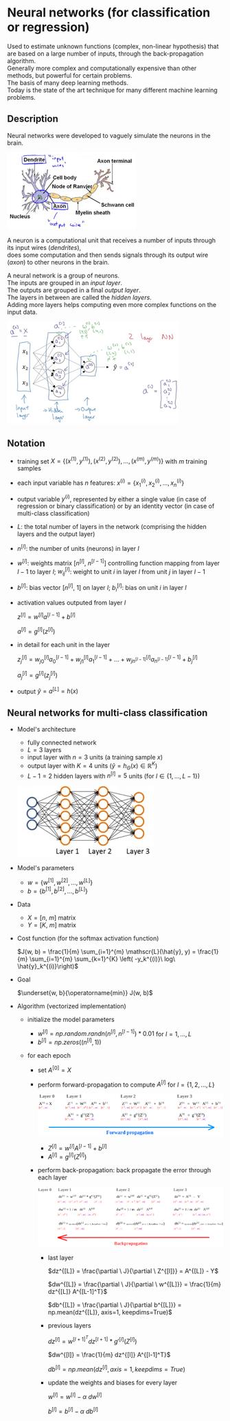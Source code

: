 # Neural networks (for classification or regression)

Used to estimate unknown functions (complex, non-linear hypothesis) that are based on a large number of inputs, through the back-propagation algorithm.  
Generally more complex and computationally expensive than other methods, but powerful for certain problems.  
The basis of many deep learning methods.  
Today is the state of the art technique for many different machine learning problems.

## Description

Neural networks were developed to vaguely simulate the neurons in the brain.

![](../images/nn-1.png)

A neuron is a computational unit that receives a number of inputs through its input wires (*dendrites*),  
does some computation and then sends signals through its output wire (*axon*) to other neurons in the brain.  

A neural network is a group of neurons.  
The inputs are grouped in an *input layer*.  
The outputs are grouped in a final *output layer*.  
The layers in between are called the *hidden layers*.  
Adding more layers helps computing even more complex functions on the input data.

![](../images/nn-2.png)

## Notation

* training set $X = \left\{(x^{(1)}, y^{(1)}), (x^{(2)}, y^{(2)}), ..., (x^{(m)}, y^{(m)})\right\}$ with $m$ training samples

* each input variable has $n$ features: $x^{(i)}=\{x_1^{(i)}, x_2^{(i)}, ..., x_n^{(i)}\}$

* output variable $y^{(i)}$, represented by either a single value (in case of regression or binary classification) or by an identity vector (in case of multi-class classification)

* $L$: the total number of layers in the network (comprising the hidden layers and the output layer)

* $n^{[l]}$: the number of units (neurons) in layer $l$

* $w^{[l]}$: weights matrix $\left[ n^{[l]},\ n^{[l-1]} \right]$ controlling function mapping from layer $l-1$ to layer $l$; $w_{ij}^{[l]}$: weight to unit $i$ in layer $l$ from unit $j$ in layer $l-1$

* $b^{[l]}$: bias vector $\left[ n^{[l]},\ 1 \right]$ on layer $l$; $b_{i}^{[l]}$: bias on unit $i$ in layer $l$

* activation values outputed from layer $l$

    $z^{[l]} = w^{[l]} a^{[l-1]} + b^{[l]}$

    $a^{[l]} = g^{[l]}(z^{[l]})$

* in detail for each unit in the layer

    $z_j^{[l]} = w_{j0}^{[l]} a_0^{[l-1]} + w_{j1}^{[l]} a_1^{[l-1]} + ... + w_{jn^{[l-1]}}^{[l]} a_{n^{[l-1]}}^{[l-1]} + b_j^{[l]}$

    $a_j^{[l]} = g^{[l]}(z_j^{[l]})$

* output $\hat{y} = a^{[L]} = h(x)$

## Neural networks for multi-class classification

* Model's architecture

    * fully connected network
    * $L=3$ layers
    * input layer with $n=3$ units (a training sample $x$)
    * output layer with $K=4$ units ($\hat{y} = h_{\Theta}(x) \in \mathbb{R}^{K}$)
    * $L-1=2$ hidden layers with $n^{[l]}=5$ units (for $l \in \{1,...,L-1\}$)

    ![](../images/nn_multiclass-classification.png)

* Model's parameters

    * $w=\left\{ w^{[1]}, w^{[2]}, ..., w^{[L]} \right\}$
    * $b=\left\{ b^{[1]}, b^{[2]}, ..., b^{[L]} \right\}$

* Data

    * $X = \left[ n,\ m \right]$ matrix
    * $Y = \left[ K,\ m \right]$ matrix

* Cost function (for the softmax activation function)

    $J(w, b) = \frac{1}{m} \sum_{i=1}^{m} \mathscr{L}(\hat{y}, y) = \frac{1}{m} \sum_{i=1}^{m} \sum_{k=1}^{K} \left( -y_k^{(i)}\ log\ \hat{y}_k^{(i)}\right)$

* Goal

    $\underset{w, b}{\operatorname{min}} J(w, b)$

* Algorithm (vectorized implementation)

    * initialize the model parameters

        * $w^{[l]} = np.random.randn(n^{[l]}, n^{[l-1]}) * 0.01$ for $l=1, ..., L$
        * $b^{[l]} = np.zeros((n^{[l]}, 1))$

    * for each epoch
    
        * set $A^{[0]} = X$

        * perform forward-propagation to compute $A^{[l]}$ for $l=\{1, 2, ..., L\}$

            ![](../images/nn_fwd.png)

            * $Z^{[l]} = w^{[l]} A^{[l-1]} + b^{[l]}$
            * $A^{[l]} = g^{[l]}(Z^{[l]})$

        * perform back-propagation: back propagate the error through each layer

            ![](../images/nn_bkp.png)

            * last layer

                $dz^{[L]} = \frac{\partial \ J}{\partial \ Z^{[l]}} = A^{[L]} - Y$

                $dw^{[L]} = \frac{\partial \ J}{\partial \ w^{[L]}} = \frac{1}{m} dz^{[L]} A^{[L-1]^T}$

                $db^{[L]} = \frac{\partial \ J}{\partial b^{[L]}} = np.mean(dz^{[L]}, axis=1, keepdims=True)$

            * previous layers

                $dz^{[l]} = w^{[l+1]^T} dz^{[l+1]} * g'^{[l]}(Z^{[l]})$

                $dw^{[l]} = \frac{1}{m} dz^{[l]} A^{[l-1]^T}$

                $db^{[l]} = np.mean(dz^{[l]}, axis=1, keepdims=True)$

            * update the weights and biases for every layer

                $w^{[l]} = w^{[l]} - \alpha \ dw^{[l]}$

                $b^{[l]} = b^{[l]} - \alpha \ db^{[l]}$
